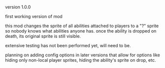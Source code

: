 version 1.0.0

first working version of mod

this mod changes the sprite of all abilities attached to players to a "?" sprite so nobody knows what abilities anyone has.
once the ability is dropped on death, its original sprite is still visible.

extensive testing has not been performed yet, will need to be.

planning on adding config options in later versions that allow for options like hiding only non-local player sprites, hiding the ability's sprite on drop, etc. 
